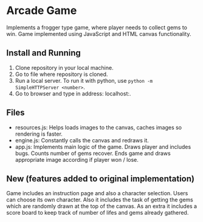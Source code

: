 
# Arcade Game

Implements a frogger type game, where player needs to collect gems to win. Game implemented using JavaScript and HTML canvas functionality.

## Install and Running

1. Clone repository in your local machine.
2. Go to file where repository is cloned.
3. Run a local server. To run it with python, use `python -m SimpleHTTPServer <number>`.
4. Go to browser and type in address: localhost:<number>.

## Files
- resources.js: Helps loads images to the canvas, caches images so rendering is faster.
- engine.js: Constantly calls the canvas and redraws it.
- app.js: Implements main logic of the game. Draws player and includes bugs. Counts number of gems recover. Ends game and draws appropriate image according if player won / lose.

## New (features added to original implementation)

Game includes an instruction page and also a character selection. Users can choose its own character. Also it includes the task of getting the gems which are randomly drawn at the top of the canvas. As an extra it includes a score board to keep track of number of lifes and gems already gathered.

